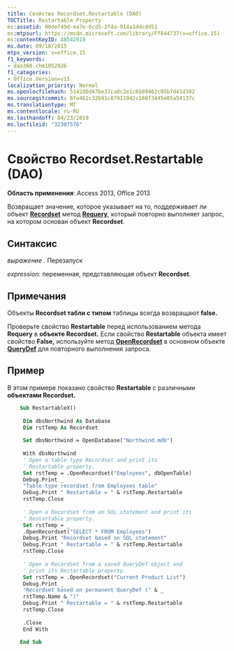 ```yaml
---
title: Свойство Recordset.Restartable (DAO)
TOCTitle: Restartable Property
ms:assetid: 00def49d-ea7e-6cd5-2f4a-914a1ddcdd51
ms:mtpsurl: https://msdn.microsoft.com/library/Ff844737(v=office.15)
ms:contentKeyID: 48542919
ms.date: 09/18/2015
mtps_version: v=office.15
f1_keywords:
- dao360.chm1052926
f1_categories:
- Office.Version=v15
localization_priority: Normal
ms.openlocfilehash: 5142d0d47be37ca8c2e1c6b89462c05b7d41d302
ms.sourcegitcommit: 8fe462c32b91c87911942c188f3445e85a54137c
ms.translationtype: MT
ms.contentlocale: ru-RU
ms.lasthandoff: 04/23/2019
ms.locfileid: "32307576"
---
```

# <a name="recordsetrestartable-property-dao"></a>Свойство Recordset.Restartable (DAO)


**Область применения**: Access 2013, Office 2013

Возвращает значение, которое указывает на то, поддерживает ли объект **[Recordset](recordset-object-dao.md)** метод **[Requery](recordset-requery-method-dao.md)**, который повторно выполняет запрос, на котором основан объект **Recordset**.

## <a name="syntax"></a>Синтаксис

*выражение .* Перезапуск

*expression*: переменная, представляющая объект **Recordset**.

## <a name="remarks"></a>Примечания

Объекты **Recordset табли с типом** таблицы всегда возвращают **false.**

Проверьте свойство **Restartable** перед использованием метода **Requery** в **объекте Recordset.** Если свойство **Restartable** объекта имеет свойство **False,** используйте метод **[OpenRecordset](connection-openrecordset-method-dao.md)** в основном объекте **[QueryDef](querydef-object-dao.md)** для повторного выполнения запроса.

## <a name="example"></a>Пример

В этом примере показано свойство **Restartable** с различными **объектами Recordset.**

```vb
    Sub RestartableX() 
     
     Dim dbsNorthwind As Database 
     Dim rstTemp As Recordset 
     
     Set dbsNorthwind = OpenDatabase("Northwind.mdb") 
     
     With dbsNorthwind 
     ' Open a table-type Recordset and print its 
     ' Restartable property. 
     Set rstTemp = .OpenRecordset("Employees", dbOpenTable) 
     Debug.Print _ 
     "Table-type recordset from Employees table" 
     Debug.Print " Restartable = " & rstTemp.Restartable 
     rstTemp.Close 
     
     ' Open a Recordset from an SQL statement and print its 
     ' Restartable property. 
     Set rstTemp = _ 
     .OpenRecordset("SELECT * FROM Employees") 
     Debug.Print "Recordset based on SQL statement" 
     Debug.Print " Restartable = " & rstTemp.Restartable 
     rstTemp.Close 
     
     ' Open a Recordset from a saved QueryDef object and 
     ' print its Restartable property. 
     Set rstTemp = .OpenRecordset("Current Product List") 
     Debug.Print _ 
     "Recordset based on permanent QueryDef (" & _ 
     rstTemp.Name & ")" 
     Debug.Print " Restartable = " & rstTemp.Restartable 
     rstTemp.Close 
     
     .Close 
     End With 
     
    End Sub
```
